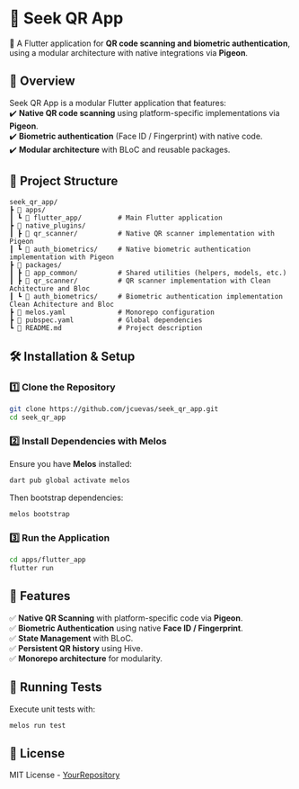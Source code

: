 # **📱 Seek QR App**  
🚀 A Flutter application for **QR code scanning and biometric authentication**, using a modular architecture with native integrations via **Pigeon**.  

## **📖 Overview**  
Seek QR App is a modular Flutter application that features:  
✔️ **Native QR code scanning** using platform-specific implementations via **Pigeon**.  
✔️ **Biometric authentication** (Face ID / Fingerprint) with native code.  
✔️ **Modular architecture** with BLoC and reusable packages.  

## **📂 Project Structure**  
```
seek_qr_app/
┣ 📂 apps/
┃ ┗ 📂 flutter_app/         # Main Flutter application
┣ 📂 native_plugins/
┃ ┣ 📂 qr_scanner/          # Native QR scanner implementation with Pigeon
┃ ┗ 📂 auth_biometrics/     # Native biometric authentication implementation with Pigeon
┣ 📂 packages/
┃ ┣ 📂 app_common/          # Shared utilities (helpers, models, etc.)
┃ ┣ 📂 qr_scanner/          # QR scanner implementation with Clean Achitecture and Bloc
┃ ┗ 📂 auth_biometrics/     # Biometric authentication implementation Clean Achitecture and Bloc
┣ 📜 melos.yaml             # Monorepo configuration
┣ 📜 pubspec.yaml           # Global dependencies
┗ 📜 README.md              # Project description
```

## **🛠 Installation & Setup**  

### **1️⃣ Clone the Repository**  
```sh
git clone https://github.com/jcuevas/seek_qr_app.git
cd seek_qr_app
```

### **2️⃣ Install Dependencies with Melos**  
Ensure you have **Melos** installed:  
```sh
dart pub global activate melos
```
Then bootstrap dependencies:  
```sh
melos bootstrap
```

### **3️⃣ Run the Application**  
```sh
cd apps/flutter_app
flutter run
```

## **🎯 Features**  
✅ **Native QR Scanning** with platform-specific code via **Pigeon**.  
✅ **Biometric Authentication** using native **Face ID / Fingerprint**.  
✅ **State Management** with BLoC.  
✅ **Persistent QR history** using Hive.  
✅ **Monorepo architecture** for modularity.  

## **🧪 Running Tests**  
Execute unit tests with:  
```sh
melos run test
```

## **📜 License**  
MIT License - [YourRepository](https://github.com/jcuevas/seek_qr_app)  

